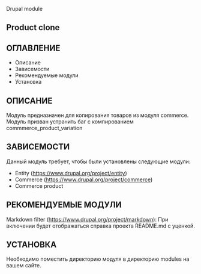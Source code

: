 Drupal module

Product clone
-----------------

ОГЛАВЛЕНИЕ
---------------------

 * Описание
 * Зависемости
 * Рекомендуемые модули
 * Установка

ОПИСАНИЕ
------------

Модуль предназначен для копирования товаров из модуля commerce. 
Модуль призван устранить баг с компированием commmerce_product_variation

ЗАВИСЕМОСТИ
------------

Данный модуль требует, чтобы были установлены следующие модули:
  - Entity (https://www.drupal.org/project/entity)
  - Commerce (https://www.drupal.org/project/commerce)
  - Commerce product

РЕКОМЕНДУЕМЫЕ МОДУЛИ
-------------------

Markdown filter (https://www.drupal.org/project/markdown):
При включении будет отображаться справка проекта README.md
с уценкой.

УСТАНОВКА
------------

Необходимо поместить директорию модуля в директорию modules
на вашем сайте.
